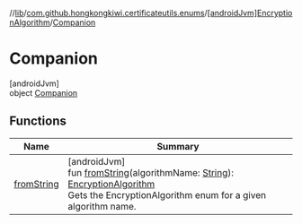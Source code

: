 //[lib](../../../../index.md)/[com.github.hongkongkiwi.certificateutils.enums](../../index.md)/[[androidJvm]EncryptionAlgorithm](../index.md)/[Companion](index.md)

# Companion

[androidJvm]\
object [Companion](index.md)

## Functions

| Name | Summary |
|---|---|
| [fromString](from-string.md) | [androidJvm]<br>fun [fromString](from-string.md)(algorithmName: [String](https://kotlinlang.org/api/latest/jvm/stdlib/kotlin/-string/index.html)): [EncryptionAlgorithm](../index.md)<br>Gets the EncryptionAlgorithm enum for a given algorithm name. |
